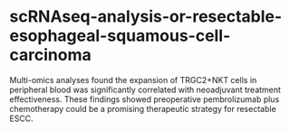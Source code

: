 # scRNAseq-analysis-or-resectable-esophageal-squamous-cell-carcinoma
Multi-omics analyses found the expansion of TRGC2+NKT cells in peripheral blood was significantly correlated with neoadjuvant treatment effectiveness. These findings showed preoperative pembrolizumab plus chemotherapy could be a promising therapeutic strategy for resectable ESCC.
